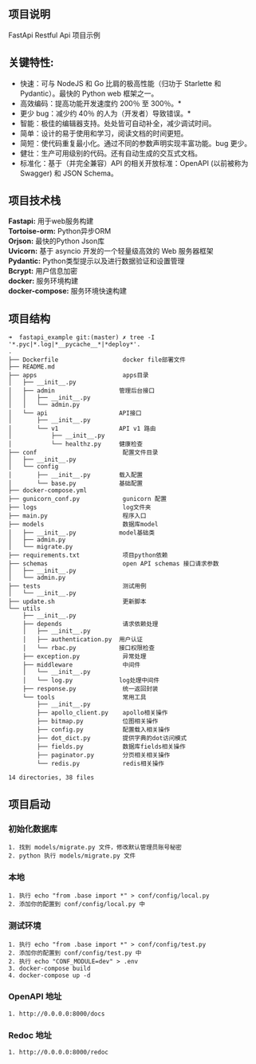 ## 项目说明

 FastApi Restful Api 项目示例


## 关键特性:

- 快速：可与 NodeJS 和 Go 比肩的极高性能（归功于 Starlette 和 Pydantic）。最快的 Python web 框架之一。
- 高效编码：提高功能开发速度约 200％ 至 300％。*
- 更少 bug：减少约 40％ 的人为（开发者）导致错误。*
- 智能：极佳的编辑器支持。处处皆可自动补全，减少调试时间。
- 简单：设计的易于使用和学习，阅读文档的时间更短。
- 简短：使代码重复最小化。通过不同的参数声明实现丰富功能。bug 更少。
- 健壮：生产可用级别的代码。还有自动生成的交互式文档。
- 标准化：基于（并完全兼容）API 的相关开放标准：OpenAPI (以前被称为 Swagger) 和 JSON Schema。

## 项目技术栈

**Fastapi:**  用于web服务构建  
**Tortoise-orm:** Python异步ORM  
**Orjson:** 最快的Python Json库  
**Uvicorn:** 基于 asyncio 开发的一个轻量级高效的 Web 服务器框架  
**Pydantic:** Python类型提示以及进行数据验证和设置管理  
**Bcrypt:** 用户信息加密  
**docker:** 服务环境构建  
**docker-compose:** 服务环境快速构建  

## 项目结构

```
➜  fastapi_example git:(master) ✗ tree -I '*.pyc|*.log|*__pycache__*|*deploy*'.
.
├── Dockerfile                  docker file部署文件
├── README.md
├── apps                        apps目录
│   ├── __init__.py
│   ├── admin                  管理后台接口
│   │   ├── __init__.py
│   │   └── admin.py
│   └── api                    API接口
│       ├── __init__.py
│       └── v1                 API v1 路由
│           ├── __init__.py
│           └── healthz.py     健康检查
├── conf                        配置文件目录
│   ├── __init__.py
│   └── config
│       ├── __init__.py        载入配置
│       └── base.py            基础配置
├── docker-compose.yml
├── gunicorn_conf.py            gunicorn 配置
├── logs                        log文件夹
├── main.py                     程序入口
├── models                      数据库model
│   ├── __init__.py            model基础类
│   ├── admin.py
│   └── migrate.py            
├── requirements.txt            项目python依赖
├── schemas                     open API schemas 接口请求参数
│   ├── __init__.py
│   └── admin.py
├── tests                       测试用例
│   └── __init__.py
├── update.sh                   更新脚本
└── utils                      
    ├── __init__.py
    ├── depends                 请求依赖处理
    │   ├── __init__.py
    │   ├── authentication.py  用户认证
    │   └── rbac.py            接口权限检查
    ├── exception.py            异常处理
    ├── middleware              中间件
    │   └── __init__.py
    │   └── log.py             log处理中间件
    ├── response.py             统一返回封装
    └── tools                   常用工具
        ├── __init__.py
        ├── apollo_client.py    apollo相关操作
        ├── bitmap.py           位图相关操作
        ├── config.py           配置载入相关操作
        ├── dot_dict.py         提供字典的dot访问模式
        ├── fields.py           数据库fields相关操作
        ├── paginator.py        分页相关相关操作
        └── redis.py            redis相关操作

14 directories, 38 files

```



## 项目启动

### 初始化数据库

    1. 找到 models/migrate.py 文件，修改默认管理员账号秘密
    2. python 执行 models/migrate.py 文件

### 本地

    1. 执行 echo "from .base import *" > conf/config/local.py
    2. 添加你的配置到 conf/config/local.py 中

### 测试环境

    1. 执行 echo "from .base import *" > conf/config/test.py 
    2. 添加你的配置到 conf/config/test.py 中
    2. 执行 echo "CONF_MODULE=dev" > .env
    3. docker-compose build 
    4. docker-compose up -d 

### OpenAPI 地址

    1. http://0.0.0.0:8000/docs

### Redoc 地址

    1. http://0.0.0.0:8000/redoc
